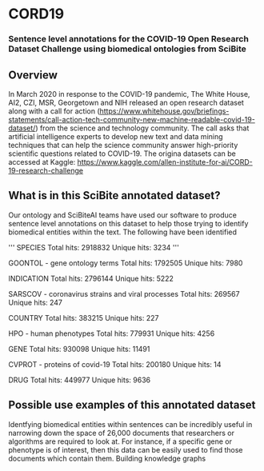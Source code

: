 # CORD19
### Sentence level annotations for the COVID-19 Open Research Dataset Challenge using biomedical ontologies from SciBite ###



## Overview ##
In March 2020 in response to the COVID-19 pandemic, The White House, AI2, CZI, MSR, Georgetown and NIH released an open research dataset along with a call for action (https://www.whitehouse.gov/briefings-statements/call-action-tech-community-new-machine-readable-covid-19-dataset/) from the science and technology community. The call asks that artificial intelligence experts to develop new text and data mining techniques that can help the science community answer high-priority scientific questions related to COVID-19. The origina datasets can be accessed at Kaggle: https://www.kaggle.com/allen-institute-for-ai/CORD-19-research-challenge

## What is in this SciBite annotated dataset? ##

Our ontology and SciBiteAI teams have used our software to produce sentence level annotations on this dataset to help those trying to identify biomedical entities within the text. The following have been identified

'''
SPECIES
Total hits: 2918832
Unique hits: 3234
'''

GOONTOL - gene ontology terms
Total hits: 1792505
Unique hits: 7980

INDICATION
Total hits: 2796144
Unique hits: 5222

SARSCOV - coronavirus strains and viral processes
Total hits: 269567
Unique hits: 247

COUNTRY
Total hits: 383215
Unique hits: 227

HPO - human phenotypes
Total hits: 779931
Unique hits: 4256

GENE
Total hits: 930098
Unique hits: 11491

CVPROT - proteins of covid-19
Total hits: 200180
Unique hits: 14

DRUG
Total hits: 449977
Unique hits: 9636



## Possible use examples of this annotated dataset ##

Identfying biomedical entities within sentences can be incredibly useful in narrowing down the space of 26,000 documents that researchers or algorithms are required to look at. For instance, if a specific gene or phenotype is of interest, then this data can be easily used to find those documents which contain them. Building knowledge graphs 

